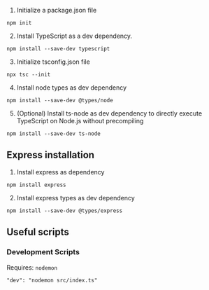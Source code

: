 1. Initialize a package.json file
```
npm init
```

2. Install TypeScript as a dev dependency. 
```
npm install --save-dev typescript
```

3. Initialize tsconfig.json file
```
npx tsc --init 
```

4. Install node types as dev dependency
```
npm install --save-dev @types/node
```

5. (Optional) Install ts-node as dev dependency to directly execute TypeScript on Node.js without precompiling
```
npm install --save-dev ts-node
```

## Express installation

1.  Install express as dependency
```
npm install express
```

2. Install express types as dev dependency
```
npm install --save-dev @types/express 
```

## Useful scripts

### Development Scripts
Requires: `nodemon`
```
"dev": "nodemon src/index.ts"
```


